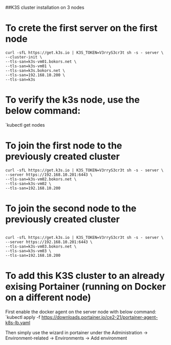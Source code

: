 ##K3S cluster installation on 3 nodes

# To crete the first server on the first node
```
curl -sfL https://get.k3s.io | K3S_TOKEN=V3rryS3cr3t sh -s - server \
--cluster-init \
--tls-san=k3s-vm01.bokors.net \
--tls-san=k3s-vm01 \
--tls-san=k3s.bokors.net \
--tls-san=192.168.10.200 \
--tls-san=k3s
```

# To verify the k3s node, use the below command:
`kubectl get nodes

# To join the first node to the previously created cluster
```
curl -sfL https://get.k3s.io | K3S_TOKEN=V3rryS3cr3t sh -s - server \
--server https://192.168.10.201:6443 \
--tls-san=k3s-vm02.bokors.net \
--tls-san=k3s-vm02 \
--tls-san=192.168.10.200

```

# To join the second node to the previously created cluster
```

curl -sfL https://get.k3s.io | K3S_TOKEN=V3rryS3cr3t sh -s - server \
--server https://192.168.10.201:6443 \
--tls-san=k3s-vm03.bokors.net \
--tls-san=k3s-vm03 \
--tls-san=192.168.10.200

```
# To add this K3S cluster to an already exising Portainer (running on Docker on a different node)

First enable the docker agent on the server node with below command:
`kubectl apply -f https://downloads.portainer.io/ce2-21/portainer-agent-k8s-lb.yaml

Then simply use the wizard in portainer under the Administration -> Environment-related -> Environments -> Add environment